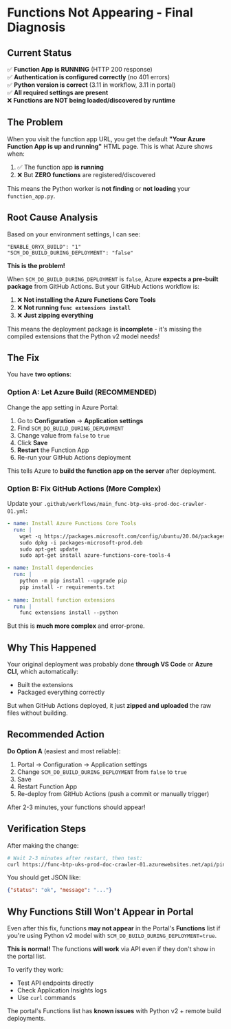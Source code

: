 # Functions Not Appearing - Final Diagnosis

## Current Status
✅ **Function App is RUNNING** (HTTP 200 response)  
✅ **Authentication is configured correctly** (no 401 errors)  
✅ **Python version is correct** (3.11 in workflow, 3.11 in portal)  
✅ **All required settings are present**  
❌ **Functions are NOT being loaded/discovered by runtime**

## The Problem

When you visit the function app URL, you get the default **"Your Azure Function App is up and running"** HTML page. This is what Azure shows when:

1. ✅ The function app **is running**
2. ❌ But **ZERO functions** are registered/discovered

This means the Python worker is **not finding** or **not loading** your `function_app.py`.

## Root Cause Analysis

Based on your environment settings, I can see:

```
"ENABLE_ORYX_BUILD": "1"
"SCM_DO_BUILD_DURING_DEPLOYMENT": "false"  
```

**This is the problem!**

When `SCM_DO_BUILD_DURING_DEPLOYMENT` is `false`, Azure **expects a pre-built package** from GitHub Actions. But your GitHub Actions workflow is:

1. ❌ **Not installing the Azure Functions Core Tools**
2. ❌ **Not running `func extensions install`** 
3. ❌ **Just zipping everything**

This means the deployment package is **incomplete** - it's missing the compiled extensions that the Python v2 model needs!

## The Fix

You have **two options**:

### Option A: Let Azure Build (RECOMMENDED)

Change the app setting in Azure Portal:

1. Go to **Configuration** → **Application settings**
2. Find `SCM_DO_BUILD_DURING_DEPLOYMENT`
3. Change value from `false` to `true`
4. Click **Save**
5. **Restart** the Function App
6. Re-run your GitHub Actions deployment

This tells Azure to **build the function app on the server** after deployment.

### Option B: Fix GitHub Actions (More Complex)

Update your `.github/workflows/main_func-btp-uks-prod-doc-crawler-01.yml`:

```yaml
- name: Install Azure Functions Core Tools
  run: |
    wget -q https://packages.microsoft.com/config/ubuntu/20.04/packages-microsoft-prod.deb
    sudo dpkg -i packages-microsoft-prod.deb
    sudo apt-get update
    sudo apt-get install azure-functions-core-tools-4

- name: Install dependencies
  run: |
    python -m pip install --upgrade pip
    pip install -r requirements.txt
    
- name: Install function extensions
  run: |
    func extensions install --python
```

But this is **much more complex** and error-prone.

## Why This Happened

Your original deployment was probably done **through VS Code** or **Azure CLI**, which automatically:
- Built the extensions
- Packaged everything correctly

But when GitHub Actions deployed, it just **zipped and uploaded** the raw files without building.

## Recommended Action

**Do Option A** (easiest and most reliable):

1. Portal → Configuration → Application settings
2. Change `SCM_DO_BUILD_DURING_DEPLOYMENT` from `false` to `true`
3. Save
4. Restart Function App
5. Re-deploy from GitHub Actions (push a commit or manually trigger)

After 2-3 minutes, your functions should appear!

## Verification Steps

After making the change:

```bash
# Wait 2-3 minutes after restart, then test:
curl https://func-btp-uks-prod-doc-crawler-01.azurewebsites.net/api/ping
```

You should get JSON like:
```json
{"status": "ok", "message": "..."}
```

## Why Functions Still Won't Appear in Portal

Even after this fix, functions **may not appear** in the Portal's **Functions** list if you're using Python v2 model with `SCM_DO_BUILD_DURING_DEPLOYMENT=true`.

**This is normal!** The functions **will work** via API even if they don't show in the portal list.

To verify they work:
- Test API endpoints directly
- Check Application Insights logs
- Use `curl` commands

The portal's Functions list has **known issues** with Python v2 + remote build deployments.
